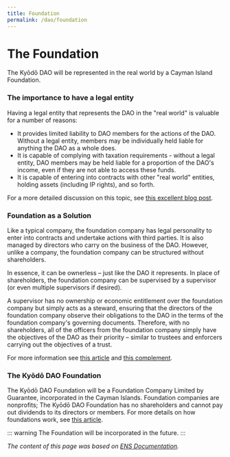 ```yaml
---
title: Foundation
permalink: /dao/foundation
---
```


# The Foundation

The Kyōdō DAO will be represented in the real world by a Cayman Island Foundation.

### The importance to have a legal entity

Having a legal entity that represents the DAO in the "real world" is valuable for a number of reasons:

* It provides limited liability to DAO members for the actions of the DAO. Without a legal entity, members may be individually held liable for anything the DAO as a whole does.
* It is capable of complying with taxation requirements - without a legal entity, DAO members may be held liable for a proportion of the DAO's income, even if they are not able to access these funds.
* It is capable of entering into contracts with other "real world" entities, holding assets (including IP rights), and so forth.

For a more detailed discussion on this topic, see [this excellent blog post](https://mirror.xyz/0x954888B7a5C6736F4955dF18B556D8328FD02f61/5K9llACK4tzu5WHL68CM3bBsmSleL\_XxJ2kRGYnwp7A).

### Foundation as a Solution

Like a typical company, the foundation company has legal personality to enter into contracts and undertake actions with third parties. It is also managed by directors who carry on the business of the DAO. However, unlike a company, the foundation company can be structured without shareholders.

In essence, it can be ownerless – just like the DAO it represents. In place of shareholders, the foundation company can be supervised by a supervisor (or even multiple supervisors if desired).

A supervisor has no ownership or economic entitlement over the foundation company but simply acts as a steward, ensuring that the directors of the foundation company observe their obligations to the DAO in the terms of the foundation company's governing documents. Therefore, with no shareholders, all of the officers from the foundation company simply have the objectives of the DAO as their priority – similar to trustees and enforcers carrying out the objectives of a trust.

For more information see [this article](https://www.ogier.com/publications/the-foundation-company-as-a-decentralised-autonomous-organisation-dao-in-the-cayman-islands) and [this complement](https://www.ogier.com/publications/defi-daos-and-vasps-in-the-cayman-islands).

### The Kyōdō DAO Foundation

The Kyōdō DAO Foundation will be a Foundation Company Limited by Guarantee, incorporated in the Cayman Islands. Foundation companies are nonprofits; The Kyōdō DAO Foundation has no shareholders and cannot pay out dividends to its directors or members. For more details on how foundations work, see [this article](https://www.careyolsen.com/briefings/overview-cayman-islands-foundation-companies).

::: warning
The Foundation will be incorporated in the future.
:::

_The content of this page was based on_ [_ENS Documentation_](https://docs.ens.domains)_._
